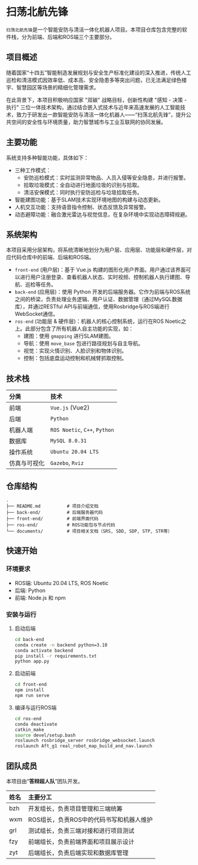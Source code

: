 # 扫荡北航先锋

`扫荡北航先锋`是一个智能安防与清洁一体化机器人项目。本项目仓库包含完整的软件栈，分为前端、后端和ROS端三个主要部分。

## 项目概述

随着国家“十四五”智能制造发展规划与安全生产标准化建设的深入推进，传统人工巡检和清洁模式因效率低、成本高、安全隐患多等突出问题，已无法满足绿色楼宇、智慧园区等场景的精细化管理需求。

在此背景下，本项目积极响应国家 "双碳" 战略目标，创新性构建 "感知 - 决策 - 执行" 三位一体技术架构，通过结合嵌入式技术与近年来高速发展的人工智能技术，致力于研发出一款智能安防与清洁一体化机器人——“扫荡北航先锋”，提升公共空间的安全性与环境质量，助力智慧城市与工业互联网的协同发展。

## 主要功能

系统支持多种智能功能，具体如下：

  - 三种工作模式：
      - 安防巡检模式：实时监测异常物品、人员入侵等安全隐患，并进行报警。
      - 拾取垃圾模式：全自动进行地面垃圾的识别与拾取。
      - 清洁安保模式：同时执行安防巡检与垃圾拾取任务。
  - 智能建图功能：基于SLAM技术实现环境地图的构建与动态更新。
  - 人机交互功能：支持语音指令控制、状态反馈及异常报警。
  - 动态避障功能：融合激光雷达与视觉信息，在复杂环境中实现动态障碍规避。

## 系统架构

本项目采用分层架构，将系统清晰地划分为用户层、应用层、功能层和硬件层，对应代码仓库中的前端、后端和ROS端。

  - `front-end` (用户层)：基于 Vue.js 构建的图形化用户界面。用户通过该界面可以进行用户注册登录、查看机器人状态、实时视频、控制机器人执行建图、导航、巡检等任务。
  - `back-end` (应用层)：使用 Python 开发的后端服务器。它作为前端与ROS系统之间的桥梁，负责处理业务逻辑、用户认证、数据管理（通过MySQL数据库），并通过RESTful API与前端通信，使用Rosbridge与ROS端进行WebSocket通信。
  - `ros-end` (功能层 & 硬件层)：机器人的核心控制系统，运行在ROS Noetic之上。此部分包含了所有机器人自主功能的实现，如：
      - 建图：使用 `gmapping` 进行SLAM建图。
      - 导航：使用 `move_base` 包进行路径规划与自主导航。
      - 视觉：实现火情识别、人脸识别和物体识别。
      - 控制：包括底盘运动控制和机械臂抓取控制。

## 技术栈

| 分类       | 技术                                                                  |
| :--------- | :-------------------------------------------------------------------- |
| 前端 | `Vue.js` (Vue2)                                   |
| 后端 | `Python`                                          |
| 机器人端 | `ROS Noetic`, `C++`, `Python` |
| 数据库 | `MySQL 8.0.31`                                              |
| 操作系统 | `Ubuntu 20.04 LTS`                                 |
| 仿真与可视化 | `Gazebo`, `Rviz`          |

## 仓库结构

```
.
├── README.md          # 项目介绍文档
├── back-end/          # 后端服务器代码
├── front-end/         # 前端界面代码
├── ros-end/           # ROS功能包与节点代码
└── documents/         # 项目相关文档（SRS, SDD, SDP, STP, STR等）
```

## 快速开始

### 环境要求

  - ROS端: Ubuntu 20.04 LTS, ROS Noetic
  - 后端: Python
  - 前端: Node.js 和 npm

### 安装与运行

1.  启动后端

    ```bash
    cd back-end
    conda create -n backend python=3.10
    conda activate backend
    pip install -r requirements.txt
    python app.py
    ```

2.  启动前端

    ```bash
    cd front-end
    npm install
    npm run serve
    ```

4.  编译与运行ROS端

    ```bash
    cd ros-end
    conda deactivate
    catkin_make
    source devel/setup.bash
    roslaunch rosbridge_server rosbridge_websocket.launch
    roslaunch Aft_g1 real_robot_map_build_and_nav.launch
    ```

## 团队成员

本项目由“**答辩超人队**”团队开发。

| 姓名   | 主要分工                                           |
| :----- | :------------------------------------------------- |
| bzh | 开发组长，负责项目管理和三端统筹 |
| wxm | ROS组长，负责ROS中的代码书写和机器人维护 |
| grl | 测试组长，负责三端对接和进行项目测试 |
| fzy | 前端组长，负责前端界面和项目展示设计 |
| zyt | 后端组长，负责后端实现和数据库管理 |